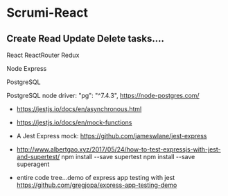 Scrumi-React
============

Create Read Update Delete tasks....
------------------------------------

React ReactRouter Redux 

Node Express

PostgreSQL

PostgreSQL node driver: "pg": "^7.4.3",
https://node-postgres.com/

* https://jestjs.io/docs/en/asynchronous.html
* https://jestjs.io/docs/en/mock-functions

* A Jest Express mock:
  https://github.com/jameswlane/jest-express


* http://www.albertgao.xyz/2017/05/24/how-to-test-expressjs-with-jest-and-supertest/
  npm install --save supertest
  npm install --save superagent

* entire code tree...demo of express app testing with jest
  https://github.com/gregjopa/express-app-testing-demo

